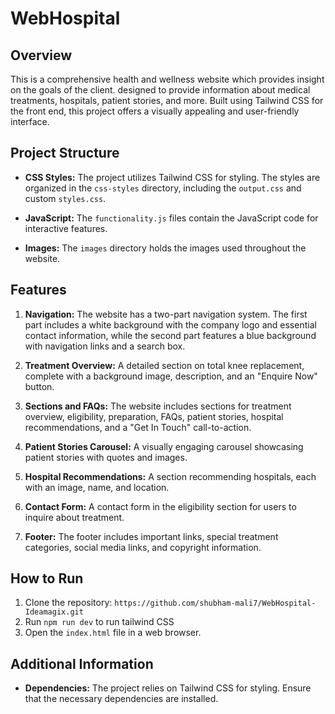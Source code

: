 # WebHospital

## Overview

This is a comprehensive health and wellness website which provides insight on the goals of the client. designed to provide information about medical treatments, hospitals, patient stories, and more. Built using Tailwind CSS for the front end, this project offers a visually appealing and user-friendly interface.

## Project Structure

- **CSS Styles:** The project utilizes Tailwind CSS for styling. The styles are organized in the `css-styles` directory, including the `output.css` and custom `styles.css`.

- **JavaScript:** The `functionality.js` files contain the JavaScript code for interactive features.

- **Images:** The `images` directory holds the images used throughout the website.

## Features

1. **Navigation:** The website has a two-part navigation system. The first part includes a white background with the company logo and essential contact information, while the second part features a blue background with navigation links and a search box.

2. **Treatment Overview:** A detailed section on total knee replacement, complete with a background image, description, and an "Enquire Now" button.

3. **Sections and FAQs:** The website includes sections for treatment overview, eligibility, preparation, FAQs, patient stories, hospital recommendations, and a "Get In Touch" call-to-action.

4. **Patient Stories Carousel:** A visually engaging carousel showcasing patient stories with quotes and images.

5. **Hospital Recommendations:** A section recommending hospitals, each with an image, name, and location.

6. **Contact Form:** A contact form in the eligibility section for users to inquire about treatment.

7. **Footer:** The footer includes important links, special treatment categories, social media links, and copyright information.

## How to Run

1. Clone the repository: `https://github.com/shubham-mali7/WebHospital-Ideamagix.git`
2. Run `npm run dev` to run tailwind CSS
3. Open the `index.html` file in a web browser.

## Additional Information

- **Dependencies:** The project relies on Tailwind CSS for styling. Ensure that the necessary dependencies are installed.

